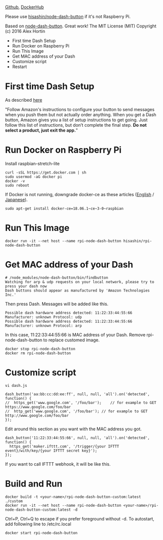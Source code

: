 [Github](https://github.com/hisashin/docker-rpi-node-dash-button), [DockerHub](https://hub.docker.com/r/hisashin/rpi-node-dash-button/)

Please use [hisashin/node-dash-button](https://hub.docker.com/r/hisashin/node-dash-button/) if it's not Raspberry Pi.

Based on [node-dash-button](https://github.com/hortinstein/node-dash-button#first-time-dash-setup). Great work!
The MIT License (MIT)
Copyright (c) 2016 Alex Hortin

* First time Dash Setup
* Run Docker on Raspberry Pi
* Run This Image
* Get MAC address of your Dash
* Customize script
* Restart

# First time Dash Setup

As described [here](https://github.com/hortinstein/node-dash-button#first-time-dash-setup)

"Follow Amazon's instructions to configure your button to send messages when you push them but not actually order anything. When you get a Dash button, Amazon gives you a list of setup instructions to get going. Just follow this list of instructions, but don’t complete the final step. **Do not select a product, just exit the app.**"

# Run Docker on Raspberry Pi

Install raspbian-stretch-lite

    curl -sSL https://get.docker.com | sh
    sudo usermod -aG docker pi
    docker -v
    sudo reboot
    
If Docker is not running, downgrade docker-ce as these articles ([English](https://dietpi.com/phpbb/viewtopic.php?f=11&t=5227&start=10) / [Japanese](https://qiita.com/kmatae/items/310213f8068ff28038d4)).

    sudo apt-get install docker-ce=18.06.1~ce~3-0~raspbian

# Run This Image

    docker run -it --net host --name rpi-node-dash-button hisashin/rpi-node-dash-button

# Get MAC address of your Dash

    # /node_modules/node-dash-button/bin/findbutton
    Watching for arp & udp requests on your local network, please try to press your dash now
    Dash buttons should appear as manufactured by 'Amazon Technologies Inc.' 

Then press Dash. Messages will be added like this.

    Possible dash hardware address detected: 11:22:33:44:55:66 Manufacturer: unknown Protocol: udp
    Possible dash hardware address detected: 11:22:33:44:55:66 Manufacturer: unknown Protocol: arp

In this case, 11:22:33:44:55:66 is MAC address of your Dash. Remove rpi-node-dash-button to replace customed image.

    docker stop rpi-node-dash-button
    docker rm rpi-node-dash-button

# Customize script

    vi dash.js
 
    dash_button('aa:bb:cc:dd:ee:ff', null, null, 'all').on('detected', function() {
    //  https_get('www.google.com', '/foo/bar');	// for example to GET https://www.google.com/foo/bar
    //  http_get('www.google.com', '/foo/bar');	// for example to GET http://www.google.com/foo/bar
    });

Edit around this section as you want with the MAC address you got.

    dash_button('11:22:33:44:55:66', null, null, 'all').on('detected', function() {
      https_get('maker.ifttt.com', '/trigger/{your IFTTT event}/with/key/{your IFTTT secret key}');
    });

If you want to call IFTTT webhook, it will be like this.

# Build and Run

    docker build -t <your-name>/rpi-node-dash-button-custom:latest ./custom
    docker run -it --net host --name rpi-node-dash-button <your-name>/rpi-node-dash-button-custom:latest -d

Ctrl+P, Ctrl+Q to escape if you prefer foreground without -d. To autostart, add following line to /etc/rc.local

    docker start rpi-node-dash-button


